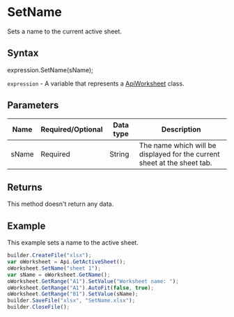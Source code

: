 # SetName

Sets a name to the current active sheet.

## Syntax

expression.SetName(sName);

`expression` - A variable that represents a [ApiWorksheet](../ApiWorksheet.md) class.

## Parameters

| **Name** | **Required/Optional** | **Data type** | **Description** |
| ------------- | ------------- | ------------- | ------------- |
| sName | Required | String | The name which will be displayed for the current sheet at the sheet tab. |

## Returns

This method doesn't return any data.

## Example

This example sets a name to the active sheet.

```javascript
builder.CreateFile("xlsx");
var oWorksheet = Api.GetActiveSheet();
oWorksheet.SetName("sheet 1");
var sName = oWorksheet.GetName();
oWorksheet.GetRange("A1").SetValue("Worksheet name: ");
oWorksheet.GetRange("A1").AutoFit(false, true);
oWorksheet.GetRange("B1").SetValue(sName);
builder.SaveFile("xlsx", "SetName.xlsx");
builder.CloseFile();
```